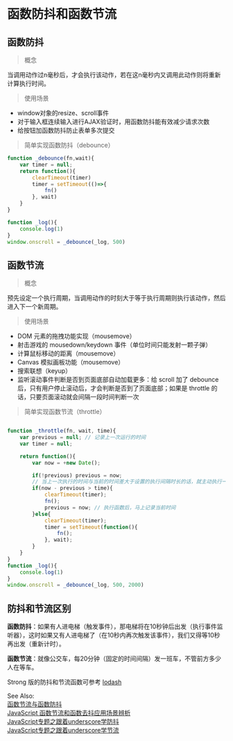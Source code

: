 # 函数防抖和函数节流

## 函数防抖

> 概念

当调用动作过n毫秒后，才会执行该动作，若在这n毫秒内又调用此动作则将重新计算执行时间。

> 使用场景

- window对象的resize、scroll事件
- 对于输入框连续输入进行AJAX验证时，用函数防抖能有效减少请求次数
- 给按钮加函数防抖防止表单多次提交

> 简单实现函数防抖（debounce）

```js
function _debounce(fn,wait){
    var timer = null;
    return function(){
        clearTimeout(timer)
        timer = setTimeout(()=>{
            fn()
        }, wait)
    }
}

function _log(){
    console.log(1)
}
window.onscroll = _debounce(_log, 500)
```

## 函数节流

> 概念

预先设定一个执行周期，当调用动作的时刻大于等于执行周期则执行该动作，然后进入下一个新周期。

> 使用场景

- DOM 元素的拖拽功能实现（mousemove）
- 射击游戏的 mousedown/keydown 事件（单位时间只能发射一颗子弹）
- 计算鼠标移动的距离（mousemove）
- Canvas 模拟画板功能（mousemove）
- 搜索联想（keyup）
- 监听滚动事件判断是否到页面底部自动加载更多：给 scroll 加了 debounce 后，只有用户停止滚动后，才会判断是否到了页面底部；如果是 throttle 的话，只要页面滚动就会间隔一段时间判断一次

> 简单实现函数节流（throttle）

```js

function _throttle(fn, wait, time){
    var previous = null; // 记录上一次运行的时间
    var timer = null;

    return function(){
        var now = +new Date();

        if(!previous) previous = now;
        // 当上一次执行的时间与当前的时间差大于设置的执行间隔时长的话，就主动执行一次
        if(now - previous > time){
            clearTimeout(timer);
            fn();
            previous = now; // 执行函数后，马上记录当前时间
        }else{
            clearTimeout(timer);
            timer = setTimeout(function(){
                fn();
            }, wait);
        }
    }
}
function _log(){
    console.log(1)
}
window.onscroll = _debounce(_log, 500, 2000)
```

## 防抖和节流区别

**函数防抖**：如果有人进电梯（触发事件），那电梯将在10秒钟后出发（执行事件监听器），这时如果又有人进电梯了（在10秒内再次触发该事件），我们又得等10秒再出发（重新计时）。

**函数节流**：就像公交车，每20分钟（固定的时间间隔）发一班车，不管前方多少人在等车。

Strong 版的防抖和节流函数可参考 [lodash](https://github.com/lodash/lodash)

See Also:  
[函数节流与函数防抖](https://segmentfault.com/a/1190000008768202)  
[JavaScript 函数节流和函数去抖应用场景辨析](https://github.com/hanzichi/underscore-analysis/issues/20)  
[JavaScript专题之跟着underscore学防抖](https://github.com/mqyqingfeng/Blog/issues/22)  
[JavaScript专题之跟着underscore学节流](https://github.com/mqyqingfeng/Blog/issues/26)  

